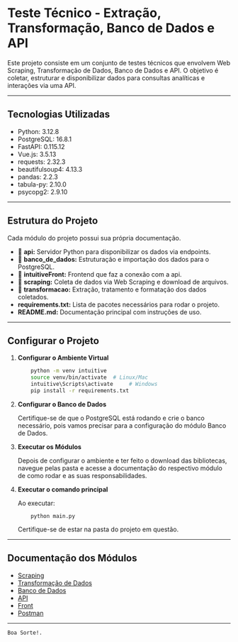 # Teste Técnico - Extração, Transformação, Banco de Dados e API

Este projeto consiste em um conjunto de testes técnicos que envolvem Web Scraping, Transformação de Dados, Banco de Dados e API. O objetivo é coletar, estruturar e disponibilizar dados para consultas analíticas e interações via uma API.

---

## Tecnologias Utilizadas

- Python: 3.12.8
- PostgreSQL: 16.8.1
- FastAPI: 0.115.12
- Vue.js: 3.5.13
- requests: 2.32.3
- beautifulsoup4: 4.13.3
- pandas: 2.2.3
- tabula-py: 2.10.0
- psycopg2: 2.9.10

---

## Estrutura do Projeto

Cada módulo do projeto possui sua própria documentação.

- 📂 **api:** Servidor Python para disponibilizar os dados via endpoints.
- 📂 **banco_de_dados:** Estruturação e importação dos dados para o PostgreSQL.
- 📂 **intuitiveFront:** Frontend que faz a conexão com a api.
- 📂 **scraping:** Coleta de dados via Web Scraping e download de arquivos.
- 📂 **transformacao:** Extração, tratamento e formatação dos dados coletados.
- **requirements.txt:** Lista de pacotes necessários para rodar o projeto.
- **README.md:** Documentação principal com instruções de uso.

---

## Configurar o Projeto

1. **Configurar o Ambiente Virtual**

    ```bash
        python -m venv intuitive
        source venv/bin/activate  # Linux/Mac
        intuitive\Scripts\activate     # Windows
        pip install -r requirements.txt
    ```

2. **Configurar o Banco de Dados**

    Certifique-se de que o PostgreSQL está rodando e crie o banco necessário, pois vamos precisar para a configuração do módulo Banco de Dados.

3. **Executar os Módulos**

    Depois de configurar o ambiente e ter feito o download das bibliotecas, navegue pelas pasta e acesse a documentação do respectivo módulo de como rodar e as suas responsabilidades.

4. **Executar o comando principal**

    Ao executar:

    ```
        python main.py
    ```
    Certifique-se de estar na pasta do projeto em questão.

---

## Documentação dos Módulos

- [Scraping](scraping/README.md)
- [Transformação de Dados](transformacao/README.md)
- [Banco de Dados](banco_de_dados/README.md)
- [API](api/README.md)
- [Front](intuitiveFront/README.md)
- [Postman](api/postman/README.md)

---

`
    Boa Sorte!.
`